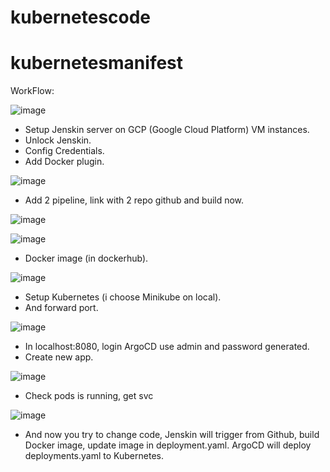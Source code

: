 # kubernetescode
# kubernetesmanifest

WorkFlow:

![image](https://github.com/TranHuyHoang2001/kubernetescode/assets/93071557/2aaf4489-f892-4851-a00c-5c9a1602da22)

- Setup Jenskin server on GCP (Google Cloud Platform) VM instances.
- Unlock Jenskin.
- Config Credentials.
- Add Docker plugin.

![image](https://github.com/TranHuyHoang2001/kubernetescode/assets/93071557/a953880d-7a84-42fc-904f-e1d12a5d3b01)

- Add 2 pipeline, link with 2 repo github and build now.

![image](https://github.com/TranHuyHoang2001/kubernetescode/assets/93071557/5ac5b624-e0fd-4a3f-bbc2-580b0b11b192)

![image](https://github.com/TranHuyHoang2001/kubernetescode/assets/93071557/47d2f531-9745-44d8-921c-cc708564f649)

- Docker image (in dockerhub).

![image](https://github.com/TranHuyHoang2001/kubernetescode/assets/93071557/c7f26fd8-69d7-4348-8b3f-05a52a0f57f9)

- Setup Kubernetes (i choose Minikube on local).
- And forward port.

![image](https://github.com/TranHuyHoang2001/kubernetescode/assets/93071557/b41a644c-0dce-430e-9162-5f70c8450b55)

- In localhost:8080, login ArgoCD use admin and password generated.
- Create new app.

![image](https://github.com/TranHuyHoang2001/kubernetescode/assets/93071557/4a99ba49-9eaf-4ffc-b2b6-9ddf096796b1)

- Check pods is running, get svc

![image](https://github.com/TranHuyHoang2001/kubernetescode/assets/93071557/8a237007-8bdc-4f7c-8bd7-3a7c09dc7f92)

- And now you try to change code, Jenskin will trigger from Github, build Docker image, update image in deployment.yaml. ArgoCD will 
deploy deployments.yaml to Kubernetes.
